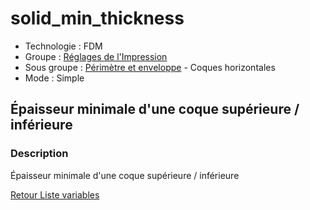 # solid_min_thickness

* Technologie : FDM
* Groupe : [Réglages de l'Impression](../print_settings/print_settings.md)
* Sous groupe : [Périmètre et enveloppe](../print_settings/print_settings.md#périmètres-et-enveloppe) - Coques horizontales
* Mode : Simple

## Épaisseur minimale d'une coque supérieure / inférieure

### Description

Épaisseur minimale d'une coque supérieure / inférieure

[Retour Liste variables](variable_list.md)
